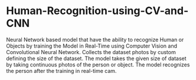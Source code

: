 # Human-Recognition-using-CV-and-CNN
Neural Network based model that have the ability to recognize Human or Objects by training the Model in Real-Time using Computer Vision and Convolutional Neural Network.
Collects the dataset photos by custom defining the size of the dataset.
The model takes the given size of dataset by taking continuous photos of the person or object.
The model recognizes the person after the training in real-time cam.
